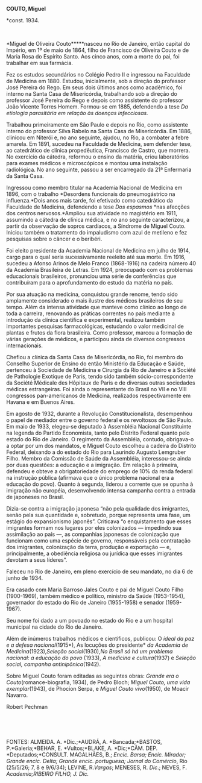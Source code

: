 **COUTO, Miguel**

\*const. 1934.

 

*Miguel de Oliveira Couto*****nasceu no Rio de Janeiro, então capital do
Império, em 1º de maio de 1864, filho de Francisco de Oliveira Couto e
de Maria Rosa do Espírito Santo. Aos cinco anos, com a morte do pai, foi
trabalhar em sua farmácia.

Fez os estudos secundários no Colégio Pedro II e ingressou na Faculdade
de Medicina em 1880. Estudou, inicialmente, sob a direção do professor
José Pereira do Rego. Em seus dois últimos anos como acadêmico, foi
interno na Santa Casa de Misericórdia, trabalhando sob a direção do
professor José Pereira do Rego e depois como assistente do professor
João Vicente Torres Homem. Formou-se em 1885, defendendo a tese *Da
etiologia parasitária em relação às doenças infecciosas.*

Trabalhou primeiramente em São Paulo e depois no Rio, como assistente
interno do professor Silva Rabelo na Santa Casa de Misericórdia. Em
1886, clinicou em Niterói e, no ano seguinte, ajudou, no Rio, a combater
a febre amarela. Em 1891, sucedeu na Faculdade de Medicina, sem defender
tese, ao catedrático de clínica propedêutica, Francisco de Castro, que
morrera. No exercício da cátedra, reformou o ensino da matéria, criou
laboratórios para exames médicos e microscópicos e montou uma instalação
radiológica. No ano seguinte, passou a ser encarregado da 21ª Enfermaria
da Santa Casa.

Ingressou como membro titular na Academia Nacional de Medicina em 1896,
com o trabalho *Desordens funcionais do pneumogástrico na
influenza.*Dois anos mais tarde, foi efetivado como catedrático da
Faculdade de Medicina, defendendo a tese *Dos espasmos* *nas afecções
dos centros nervosos.*Ampliou sua atividade no magistério em 1911,
assumindo a cátedra de clínica médica, e no ano seguinte caracterizou, a
partir da observação de sopros cardíacos, a Síndrome de Miguel Couto.
Iniciou também o tratamento do impaludismo com azul de metileno e fez
pesquisas sobre o câncer e o beribéri.

Foi eleito presidente da Academia Nacional de Medicina em julho de 1914,
cargo para o qual seria sucessivamente reeleito até sua morte. Em 1916,
sucedeu a Afonso Arinos de Melo Franco (1868-1916) na cadeira número 40
da Academia Brasileira de Letras. Em 1924, preocupado com os problemas
educacionais brasileiros, pronunciou uma série de conferências que
contribuíram para o aprofundamento do estudo da matéria no país.

Por sua atuação na medicina, conquistou grande renome, tendo sido
amplamente considerado o mais ilustre dos médicos brasileiros de seu
tempo. Além da intensa atividade que manteve como clínico ao longo de
toda a carreira, renovando as práticas correntes no país mediante a
introdução da clínica científica e experimental, realizou também
importantes pesquisas farmacológicas, estudando o valor medicinal de
plantas e frutos da flora brasileira. Como professor, marcou a formação
de várias gerações de médicos, e participou ainda de diversos congressos
internacionais.

Chefiou a clínica da Santa Casa de Misericórdia, no Rio, foi membro do
Conselho Superior de Ensino do então Ministério da Educação e Saúde,
pertenceu à Sociedade de Medicina e Cirurgia da Rio de Janeiro e à
Société de Pathologie Exotique de Paris, tendo sido também
sócio-correspondente da Société Médicale des Hôpitaux de Paris e de
diversas outras sociedades médicas estrangeiras. Foi ainda o
representante do Brasil no VII e no VIII congressos pan-americanos de
Medicina, realizados respectivamente em Havana e em Buenos Aires.

Em agosto de 1932, durante a Revolução Constitucionalista, desempenhou o
papel de mediador entre o governo federal e os revoltosos de São Paulo.
Em maio de 1933, elegeu-se deputado à Assembléia Nacional Constituinte
na legenda do Partido Economista, tanto pelo Distrito Federal quanto
pelo estado do Rio de Janeiro. O regimento da Assembléia, contudo,
obrigava-o a optar por um dos mandatos, e Miguel Couto escolheu a
cadeira do Distrito Federal, deixando a do estado do Rio para Laurindo
Augusto Lemgruber Filho. Membro da Comissão de Saúde da Assembléia,
interessou-se ainda por duas questões: a educação e a imigração. Em
relação à primeira, defendeu e obteve a obrigatoriedade do emprego de
10% da renda federal na instrução pública (afirmava que o único problema
nacional era a educação do povo). Quanto à segunda, liderou a corrente
que se opunha à imigração não européia, desenvolvendo intensa campanha
contra a entrada de japoneses no Brasil.

Dizia-se contra a imigração japonesa “não pela qualidade dos imigrantes,
senão pela sua quantidade e, sobretudo, porque representa uma fase, um
estágio do expansionismo japonês”. Criticava “o enquistamento que esses
imigrantes formam nos lugares por eles colonizados — impedindo sua
assimilação ao país —, as companhias japonesas de colonização que
funcionam como uma espécie de governo, responsáveis pela contratação dos
imigrantes, colonização da terra, produção e exportação — e,
principalmente, a obediência religiosa ou jurídica que esses imigrantes
devotam a seus líderes”.

Faleceu no Rio de Janeiro, em pleno exercício de seu mandato, no dia 6
de junho de 1934.

Era casado com Maria Barroso Jales Couto e pai de Miguel Couto Filho
(1900-1969), também médico e político, ministro da Saúde (1953-1954),
governador do estado do Rio de Janeiro (1955-1958) e senador
(1959-1967).

Seu nome foi dado a um povoado no estado do Rio e a um hospital
municipal na cidade do Rio de Janeiro.

Além de inúmeros trabalhos médicos e científicos, publicou: O *ideal da
paz e a defesa* *nacional*(1915*), As locuções do presidente* *da
Academia de Medicina*(1923),*Seleção* *social*(1930),*No Brasil só há um
problema* *nacional: a educação do povo* (1933), *A medicina e
cultura*(1937) e *Seleção social, campanha antinipônica*(1942).

Sobre Miguel Couto foram editadas as seguintes obras: *Grande era o
Couto*(romance-biografia, 1934), de Pedro Bloch; *Miguel* *Couto, uma
vida exemplar*(1943), de Phocion Serpa, e *Miguel Couto vivo*(1950), de
Moacir Navarro.

Robert Pechman

 

 

FONTES: ALMEIDA. A. *Dic.;*AUDRÁ, A. *Bancada;*BASTOS,
P.*Galeria;*BEHAR, E. *Vultos;*BLAKE, A. *Dic;*CÂM. DEP.
*Deputados;*CONSULT. MAGALHÃES, B.; *Encic.* *Barsa; Encic. Mirador;
Grande encic. Delta;* *Grande encic. portuguesa; Jornal do Comércio*,
Rio (25/5/26; 7, 8 e 9/6/34); LEVINE, R.*Vargas*; MENESES, R. *Dic*.;
NEVES, F. *Academia;*RIBEIRO FILHO, J*. Dic.*

 
